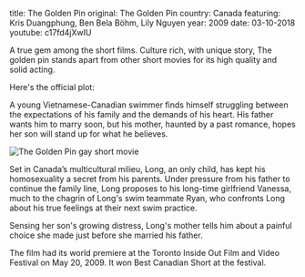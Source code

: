 title: The Golden Pin
original: The Golden Pin
country: Canada
featuring:  Kris Duangphung, Ben Bela Böhm, Lily Nguyen 
year: 2009
date: 03-10-2018
youtube: c17fd4jXwIU

A true gem among the short films. Culture rich, with unique story,  The golden pin stands apart from other short movies for its high quality and solid acting.

Here's the official plot:

A young Vietnamese-Canadian swimmer finds himself struggling between the expectations of his family and the demands of his heart. His father wants him to marry soon, but his mother, haunted by a past romance, hopes her son will stand up for what he believes.

![The Golden Pin gay short movie]({filename}/uploads/goldenpin.jpg)

Set in Canada’s multicultural milieu, Long, an only child, has kept his homosexuality a secret from his parents. Under pressure from his father to continue the family line, Long proposes to his long-time girlfriend Vanessa, much to the chagrin of Long's swim teammate Ryan, who confronts Long about his true feelings at their next swim practice. 

Sensing her son's growing distress, Long's mother tells him about a painful choice she made just before she married his father.

The film had its world premiere at the Toronto Inside Out Film and Video Festival on May 20, 2009. It won Best Canadian Short at the festival.